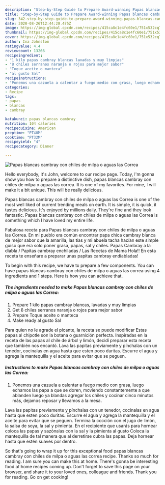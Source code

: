 ```yaml
---
description: "Step-by-Step Guide to Prepare Award-winning Papas blancas cambray con chiles de milpa o aguas las Correa"
title: "Step-by-Step Guide to Prepare Award-winning Papas blancas cambray con chiles de milpa o aguas las Correa"
slug: 342-step-by-step-guide-to-prepare-award-winning-papas-blancas-cambray-con-chiles-de-milpa-o-aguas-las-correa
date: 2020-08-26T12:44:20.475Z
image: https://img-global.cpcdn.com/recipes/415ca8c1e4fc60e1/751x532cq70/papas-blancas-cambray-con-chiles-de-milpa-o-aguas-las-correa-foto-principal.jpg
thumbnail: https://img-global.cpcdn.com/recipes/415ca8c1e4fc60e1/751x532cq70/papas-blancas-cambray-con-chiles-de-milpa-o-aguas-las-correa-foto-principal.jpg
cover: https://img-global.cpcdn.com/recipes/415ca8c1e4fc60e1/751x532cq70/papas-blancas-cambray-con-chiles-de-milpa-o-aguas-las-correa-foto-principal.jpg
author: Ina Johnston
ratingvalue: 4.4
reviewcount: 13266
recipeingredient:
- "1 kilo papas cambray blancas lavadas y muy limpias"
- "8 chiles serranos naranja o rojos para mejor sabor"
- "Toque aceite o manteca"
- "al gusto Sal"
recipeinstructions:
- "Ponemos una cazuela a calentar a fuego medio con grasa, luego echamos las papa a que se doren, moviendo constantemente a que ablanden luego ya blandas agregar los chiles y cocinar cinco minutos más, dejamos reposar y llevamos a la mesa."
categories:
- Recipe
tags:
- papas
- blancas
- cambray

katakunci: papas blancas cambray 
nutrition: 104 calories
recipecuisine: American
preptime: "PT40M"
cooktime: "PT32M"
recipeyield: "4"
recipecategory: Dinner

---
```



![Papas blancas cambray con chiles de milpa o aguas las Correa](https://img-global.cpcdn.com/recipes/415ca8c1e4fc60e1/751x532cq70/papas-blancas-cambray-con-chiles-de-milpa-o-aguas-las-correa-foto-principal.jpg)

Hello everybody, it's John, welcome to our recipe page. Today, I'm gonna show you how to prepare a distinctive dish, papas blancas cambray con chiles de milpa o aguas las correa. It is one of my favorites. For mine, I will make it a bit unique. This will be really delicious.

Papas blancas cambray con chiles de milpa o aguas las Correa is one of the most well liked of current trending meals on earth. It is simple, it is quick, it tastes delicious. It's enjoyed by millions daily. They're fine and they look fantastic. Papas blancas cambray con chiles de milpa o aguas las Correa is something which I have loved my entire life.

Fabulosa receta para Papas blancas cambray con chiles de milpa o aguas las Correa. En mi pueblo era común encontrar papa chica cambray blanca de mejor sabor que la amarilla, las tías y mi abuela tacha hacían este simple guiso que era solo poner grasa, papas, sal y chiles. Papas Cambray a la diabla / Papitas cambray enchiladas / Las Recetas de Mama Hola!! En esta receta te enseñare a preparar unas papitas cambray endiabladas!


To begin with this recipe, we have to prepare a few components. You can have papas blancas cambray con chiles de milpa o aguas las correa using 4 ingredients and 1 steps. Here is how you can achieve that.

<!--inarticleads1-->

##### The ingredients needed to make Papas blancas cambray con chiles de milpa o aguas las Correa:

1. Prepare 1 kilo papas cambray blancas, lavadas y muy limpias
1. Get 8 chiles serranos naranja o rojos para mejor sabor
1. Prepare Toque aceite o manteca
1. Make ready al gusto Sal


Para quien no le agrade el picante, la receta se puede modificar Estas papas al chipotle son la botana o guarnición perfecta. Inspiradas en la receta de las papas al chile de árbol y limón, decidí preparar esta receta que también nos encantó. Lava las papitas previamente y pínchalas con un tenedor, cocinalas en agua hasta que esten poco duritas. Escurre el agua y agrega la mantequilla y el aceite para evitar que se peguen. 

<!--inarticleads2-->

##### Instructions to make Papas blancas cambray con chiles de milpa o aguas las Correa:

1. Ponemos una cazuela a calentar a fuego medio con grasa, luego echamos las papa a que se doren, moviendo constantemente a que ablanden luego ya blandas agregar los chiles y cocinar cinco minutos más, dejamos reposar y llevamos a la mesa.


Lava las papitas previamente y pínchalas con un tenedor, cocinalas en agua hasta que esten poco duritas. Escurre el agua y agrega la mantequilla y el aceite para evitar que se peguen. Termina la cocción con el jugo de limón, la salsa de soya, la sal y pimienta. En el recipiente que usarás para hornear coloca las papas y sazónalas con la sal y la pimienta al gusto Coloca la mantequilla de tal manera que al derretirse cubra las papas. Deja hornear hasta que estén suaves por dentro. 

So that's going to wrap it up for this exceptional food papas blancas cambray con chiles de milpa o aguas las correa recipe. Thanks so much for reading. I am sure you can make this at home. There's gonna be interesting food at home recipes coming up. Don't forget to save this page on your browser, and share it to your loved ones, colleague and friends. Thank you for reading. Go on get cooking!

